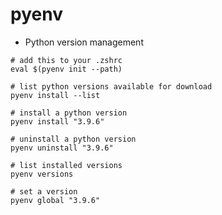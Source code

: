 # pyenv

- Python version management

```shell
# add this to your .zshrc
eval $(pyenv init --path)
```

```shell
# list python versions available for download
pyenv install --list

# install a python version
pyenv install "3.9.6"

# uninstall a python version
pyenv uninstall "3.9.6"

# list installed versions
pyenv versions

# set a version
pyenv global "3.9.6"
```
